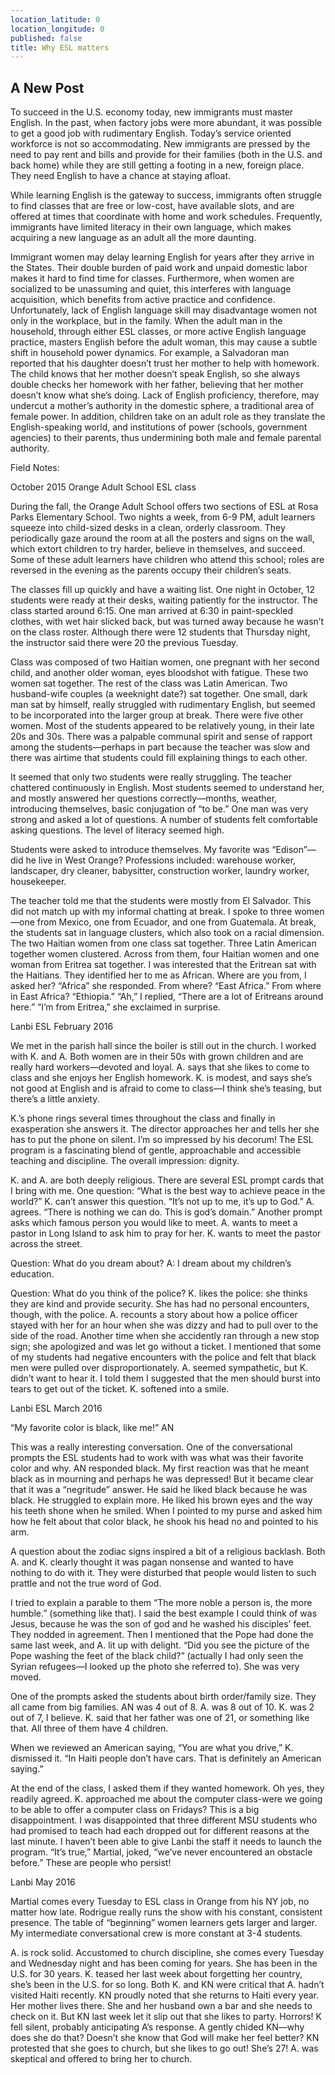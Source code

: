 ```yaml
---
location_latitude: 0
location_longitude: 0
published: false
title: Why ESL matters
---
```

## A New Post

To succeed in the U.S. economy today, new immigrants must master English. In the past, when factory jobs were more abundant, it was possible to get a good job with rudimentary English. Today’s service oriented workforce is not so accommodating. New immigrants are pressed by the need to pay rent and bills and provide for their families (both in the U.S. and back home) while they are still getting a footing in a new, foreign place. They need English to have a chance at staying afloat.

While learning English is the gateway to success, immigrants often struggle to find classes that are free or low-cost, have available slots, and are offered at times that coordinate with home and work schedules. Frequently, immigrants have limited literacy in their own language, which makes acquiring a new language as an adult all the more daunting.

Immigrant women may delay learning English for years after they arrive in the States. Their double burden of paid work and unpaid domestic labor makes it hard to find time for classes. Furthermore, when women are socialized to be unassuming and quiet, this interferes with language acquisition, which benefits from active practice and confidence. Unfortunately, lack of English language skill may disadvantage women not only in the workplace, but in the family. When the adult man in the household, through either ESL classes, or more active English language practice, masters English before the adult woman, this may cause a subtle shift in household power dynamics. For example, a Salvadoran man reported that his daughter doesn’t trust her mother to help with homework. The child knows that her mother doesn’t speak English, so she always double checks her homework with her father, believing that her mother doesn’t know what she’s doing.  Lack of English proficiency, therefore, may undercut a mother’s authority in the domestic sphere, a traditional area of female power.  In addition, children take on an adult role as they translate the English-speaking world, and institutions of power (schools, government agencies) to their parents, thus undermining both male and female parental authority.

Field Notes: 

October 2015 Orange Adult School ESL class

During the fall, the Orange Adult School offers two sections of ESL at Rosa Parks Elementary School. Two nights a week, from 6-9 PM, adult learners squeeze into child-sized desks in a clean, orderly classroom. They periodically gaze around the room at all the posters and signs on the wall, which extort children to try harder, believe in themselves, and succeed. Some of these adult learners have children who attend this school; roles are reversed in the evening as the parents occupy their children’s seats.

The classes fill up quickly and have a waiting list. One night in October, 12 students were ready at their desks, waiting patiently for the instructor. The class started around 6:15. One man arrived at 6:30 in paint-speckled clothes, with wet hair slicked back, but was turned away because he wasn’t on the class roster. Although there were 12 students that Thursday night, the instructor said there were 20 the previous Tuesday. 

Class was composed of two Haitian women, one pregnant with her second child, and another older woman, eyes bloodshot with fatigue. These two women sat together. The rest of the class was Latin American. Two husband-wife couples (a weeknight date?) sat together. One small, dark man sat by himself, really struggled with rudimentary English, but seemed to be incorporated into the larger group at break. There were five other women. Most of the students appeared to be relatively young, in their late 20s and 30s. There was a palpable communal spirit and sense of rapport among the students—perhaps in part because the teacher was slow and there was airtime that students could fill explaining things to each other. 

It seemed that only two students were really struggling.  The teacher chattered continuously in English. Most students seemed to understand her, and mostly answered her questions correctly—months, weather, introducing themselves, basic conjugation of “to be.” One man was very strong and asked a lot of questions. A number of students felt comfortable asking questions. The level of literacy seemed high.

Students were asked to introduce themselves. My favorite was “Edison”—did he live in West Orange? Professions included: warehouse worker, landscaper, dry cleaner, babysitter, construction worker, laundry worker, housekeeper.

The teacher told me that the students were mostly from El Salvador. This did not match up with my informal chatting at break. I spoke to three women—one from Mexico, one from Ecuador, and one from Guatemala. At break, the students sat in language clusters, which also took on a racial dimension. The two Haitian women from one class sat together. Three Latin American together women clustered. Across from them, four Haitian women and one woman from Eritrea sat together. I was interested that the Eritrean sat with the Haitians. They identified her to me as African. Where are you from, I asked her? “Africa” she responded. From where? “East Africa.” From where in East Africa? “Ethiopia.” “Ah,” I replied, “There are a lot of Eritreans around here.” “I’m from Eritrea,” she exclaimed in surprise. 

Lanbi ESL February 2016

We met in the parish hall since the boiler is still out in the church.  I worked with K. and A. Both women are in their 50s with grown children and are really hard workers—devoted and loyal. A. says that she likes to come to class and she enjoys her English homework. K. is modest, and says she’s not good at English and is afraid to come to class—I think she’s teasing, but there’s a little anxiety.

K.’s phone rings several times throughout the class and finally in exasperation she answers it. The director approaches her and tells her she has to put the phone on silent. I’m so impressed by his decorum! The ESL program is a fascinating blend of gentle, approachable and accessible teaching and discipline. The overall impression: dignity.

K. and A. are both deeply religious. There are several ESL prompt cards that I bring with me. One question: “What is the best way to achieve peace in the world?” K. can’t answer this question. “It’s not up to me, it’s up to God.” A. agrees. “There is nothing we can do. This is god’s domain.” Another prompt asks which famous person you would like to meet. A. wants to meet a pastor in Long Island to ask him to pray for her. K. wants to meet the pastor across the street.

Question: What do you dream about? A: I dream about my children’s education.

Question: What do you think of the police? K. likes the police: she thinks they are kind and provide security. She has had no personal encounters, though, with the police. A. recounts a story about how a police officer stayed with her for an hour when she was dizzy and had to pull over to the side of the road. Another time when she accidently ran through a new stop sign; she apologized and was let go without a ticket. I mentioned that some of my students had negative encounters with the police and felt that black men were pulled over disproportionately. A. seemed sympathetic, but K. didn’t want to hear it. I told them I suggested that the men should burst into tears to get out of the ticket. K. softened into a smile.

Lanbi ESL March 2016

“My favorite color is black, like me!” AN

This was a really interesting conversation. One of the conversational prompts the ESL students had to work with was what was their favorite color and why. AN responded black. My first reaction was that he meant black as in mourning and perhaps he was depressed! But it became clear that it was a “negritude” answer. He said he liked black because he was black. He struggled to explain more. He liked his brown eyes and the way his teeth shone when he smiled. When I pointed to my purse and asked him how he felt about that color black, he shook his head no and pointed to his arm. 

A question about the zodiac signs inspired a bit of a religious backlash. Both A. and K. clearly thought it was pagan nonsense and wanted to have nothing to do with it. They were disturbed that people would listen to such prattle and not the true word of God.

I tried to explain a parable to them “The more noble a person is, the more humble.” (something like that).  I said the best example I could think of was Jesus, because he was the son of god and he washed his disciples’ feet. They nodded in agreement. Then I mentioned that the Pope had done the same last week, and A. lit up with delight. “Did you see the picture of the Pope washing the feet of the black child?” (actually I had only seen the Syrian refugees—I looked up the photo she referred to). She was very moved.

One of the prompts asked the students about birth order/family size. They all came from big families. AN was 4 out of 8. A. was 8 out of 10. K. was 2 out of 7, I believe. K. said that her father was one of 21, or something like that.  All three of them have 4 children.

When we reviewed an American saying, “You are what you drive,” K. dismissed it. “In Haiti people don’t have cars. That is definitely an American saying.”

At the end of the class, I asked them if they wanted homework. Oh yes, they readily agreed. K. approached me about the computer class-were we going to be able to offer a computer class on Fridays? This is a big disappointment. I was disappointed that three different MSU students who had promised to teach had each dropped out for different reasons at the last minute. I haven’t been able to give Lanbi the staff it needs to launch the program. “It’s true,” Martial, joked, “we’ve never encountered an obstacle before.” These are people who persist! 

Lanbi May 2016

Martial comes every Tuesday to ESL class in Orange from his NY job, no matter how late. Rodrigue really runs the show with his constant, consistent presence.  The table of “beginning” women learners gets larger and larger. My intermediate conversational crew is more constant at 3-4 students.

A. is rock solid. Accustomed to church discipline, she comes every Tuesday and Wednesday night and has been coming for years. She has been in the U.S. for 30 years. K. teased her last week about forgetting her country, she’s been in the U.S. for so long. Both K. and KN were critical that A. hadn’t visited Haiti recently. KN proudly noted that she returns to Haiti every year. Her mother lives there. She and her husband own a bar and she needs to check on it. But KN last week let it slip out that she likes to party. Horrors! K fell silent, probably anticipating A’s response.  A gently chided KN—why does she do that? Doesn’t she know that God will make her feel better?  KN protested that she goes to church, but she likes to go out! She’s 27! A. was skeptical and offered to bring her to church. 
